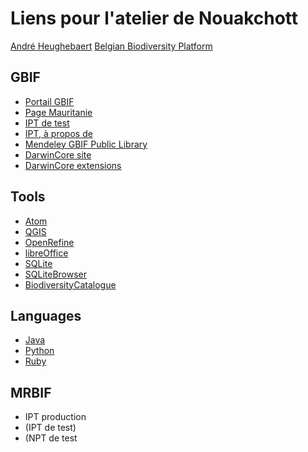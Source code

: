 # Liens pour l'atelier de Nouakchott
[André Heughebaert](mailto:a.heughebaert@biodiversity.be) [Belgian Biodiversity Platform](http://www.biodiversity.be)

## GBIF
* [Portail GBIF](http://www.gbif.org)
* [Page Mauritanie](http://www.gbif.org/country/MR)
* [IPT de  test](http://ipt.gbif.org)
* [IPT, à propos de](http://www.gbif.org/ipt)
* [Mendeley GBIF Public Library](http://www.mendeley.com/groups/1068301/gbif-public-library/)
* [DarwinCore site](http://rs.tdwg.org/dwc)
* [DarwinCore extensions](http://tools.gbif.org/dwca-validator/extensions.do)

## Tools
* [Atom](https://atom.io/faq)
* [QGIS](http://www.qgis.org/fr/site/)
* [OpenRefine](http://openrefine.org/)
* [libreOffice](https://fr.libreoffice.org/)
* [SQLite](http://www.sqlite.org/)
* [SQLiteBrowser](http://sqlitebrowser.org/)
* [BiodiversityCatalogue](https://www.biodiversitycatalogue.org/)

## Languages
* [Java](https://www.java.com/fr/)
* [Python](https://www.python.org/)
* [Ruby](https://www.ruby-lang.org/fr/)

## MRBIF
* IPT production
* (IPT de test)
* (NPT de test